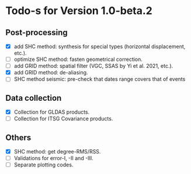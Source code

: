 # Todo-s for Version 1.0-beta.2 #

## Post-processing

-[x] add SHC method: synthesis for special types (horizontal displacement, etc.).
-[ ] optimize SHC method: fasten geometrical correction.
-[ ] add GRID method: spatial filter (VGC, SSAS by Yi et al. 2021, etc.).
-[x] add GRID method: de-aliasing.
-[ ] SHC method seismic: pre-check that dates range covers that of events

## Data collection

-[x] Collection for GLDAS products.
-[ ] Collection for ITSG Covariance products.

## Others

-[x] SHC method: get degree-RMS/RSS.
-[ ] Validations for error-I, -II and -III.
-[ ] Separate plotting codes.
